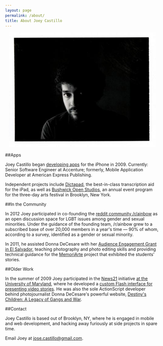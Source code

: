 ```yaml
---
layout: page
permalink: /about/
title: About Joey Castillo
---
```


<p style="text-align:center"><img src="/images/joey.jpg"></p>

##Apps

Joey Castillo began [developing apps](/apps) for the iPhone in 2009. Currently: Senior Software Engineer at Accenture; formerly, Mobile Application Developer at American Express Publishing. 

Independent projects include [Dictapad](/apps/dictapad), the best-in-class transcription aid for the iPad, as well as [Bushwick Open Studios](/apps/openstudios), an annual event program for the three-day arts festival in Brooklyn, New York. 

##In the Community

In 2012 Joey participated in co-founding the [reddit community /r/ainbow](http://reddit.com/r/ainbow) as an open discussion space for LGBT issues among gender and sexual minorities. Under the guidance of the founding team, /r/ainbow grew to a subscribed base of over 20,000 members in a year's time — 90% of whom, according to a survey, identified as a gender or sexual minority. 

In 2011, he assisted Donna DeCesare with her [Audience Engagement Grant in El Salvador](http://www.opensocietyfoundations.org/about/programs/documentary-photography-project/grantees/donna-de-cesare), teaching photography and photo editing skills and providing technical guidance for the [MemoriArte](http://www.memoriarte.org) project that exhibited the students' stories. 

##Older Work

In the summer of 2009 Joey participated in the [News21](http://www.news21.com/) initiative [at the University of Maryland](http://umd.news21.com/), where he developed a [custom Flash interface for presenting video stories](http://thenewvoters.news21.com/allensworth/story). He was also the sole ActionScript developer behind photojournalist Donna DeCesare's powerful website, [Destiny's Children: A Legacy of Gangs and War](http://www.destinyschildren.org/). 

##Contact

Joey Castillo is based out of Brooklyn, NY, where he is engaged in mobile and web development, and hacking away furiously at side projects in spare time. 

Email Joey at [jose.castillo@gmail.com](mailto:jose.castillo@gmail.com).
